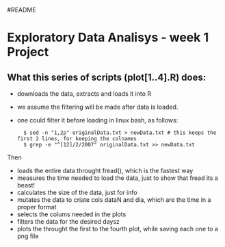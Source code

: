 #README

# Exploratory Data Analisys - week 1 Project

## What this series of scripts (plot[1..4].R) does:

- downloads the data, extracts and loads it into R
- we assume the filtering will be made after data is loaded.
- one could filter it before loading in linux bash, as follows:

        $ sed -n "1,2p" originalData.txt > newData.txt # this keeps the first 2 lines, for keeping the colnames
        $ grep -e "^[12]/2/2007" originalData.txt >> newData.txt 


Then

- loads the entire data throught fread(), which is the fastest way
- measures the time needed to load the data, just to show that fread its a beast!
- calculates the size of the data, just for info
- mutates the data to criate cols dataN and dia, which are the time in a proper format
- selects the colums needed in the plots
- filters the data for the desired daysz
- plots the throught the first to the fourth plot, while saving each one to a png file
